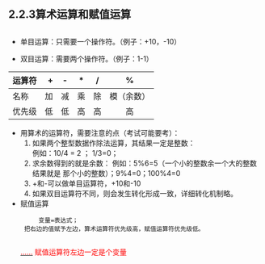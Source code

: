 

## 2.2.3算术运算和赋值运算


##
* 单目运算：只需要一个操作符。（例子：+10，-10）

* 双目运算：需要两个操作符。（例子：1-1）

| 运算符      | +  |  -  | * | / | % |
| --------   | -----:  | :----:  |  :----:  | :----:  | :----:  |
| 名称   | 加 | 减  | 乘 | 除 | 模（余数）|
| 优先级 | 低 |低   | 高 |  高 | 高	|


* 用算术的运算符，需要注意的点（考试可能要考）：<br>
  1. 如果两个整型数据作除法运算，其结果一定是整数：<br>
例如：10/4 = 2 ； 1/3=0；
  2. 求余数得到的就是余数：
例如：5%6=5（一个小的整数余一个大的整数结果就是 那个小的整数）；9%4=0；100%4=0
  3. +和-可以做单目运算符，+10和-10
  4. 如果双目运算符不同，则会发生转化形成一致，详细转化机制略。
* 赋值运算
	```
    	 变量=表达式；
	 把右边的值赋予左边，算术运算符优先级高，赋值运算符优先级低。
	 
	``` 
	<u><font color=Red>......</font></u>
<font color="red">赋值运算符左边一定是个变量</font>
